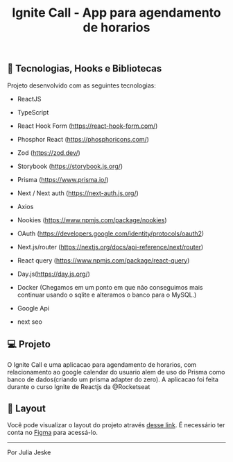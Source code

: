 <h1 align="center">
  Ignite Call - App para agendamento de horarios 
</h1>

<br/>

## 🚀 Tecnologias, Hooks e Bibliotecas

Projeto desenvolvido com as seguintes tecnologias:

- ReactJS
- TypeScript

- React Hook Form (https://react-hook-form.com/)
- Phosphor React (https://phosphoricons.com/)
- Zod (https://zod.dev/)
- Storybook (https://storybook.js.org/)
- Prisma (https://www.prisma.io/)
- Next / Next auth (https://next-auth.js.org/)
- Axios
- Nookies (https://www.npmjs.com/package/nookies)
- OAuth (https://developers.google.com/identity/protocols/oauth2)
- Next.js/router (https://nextjs.org/docs/api-reference/next/router)
- React query (https://www.npmjs.com/package/react-query)
- Day.js(https://day.js.org/)
- Docker (Chegamos em um ponto em que não conseguimos mais continuar usando o sqlite e alteramos o banco para o MySQL.)
- Google Api 
- next seo

## 💻 Projeto

O Ignite Call e uma aplicacao para agendamento de horarios, com relacionamento ao google calendar do usuario alem de uso do Prisma como banco de dados(criando um prisma adapter do zero). A aplicacao foi feita durante o curso Ignite de Reactjs da @Rocketseat

## 🔖 Layout

Você pode visualizar o layout do projeto através [desse link](https://www.figma.com/file/kzUWh20hT0oU6Bl1bJTfRf/Ignite-Call-(Community)?node-id=0-1&t=7DfC4F0NOEFVjyWF-0). É necessário ter conta no [Figma](https://figma.com) para acessá-lo.

---

Por Julia Jeske
